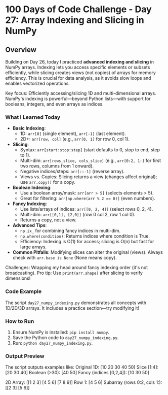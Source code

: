 # 100 Days of Code Challenge - Day 27: Array Indexing and Slicing in NumPy

## Overview
Building on Day 26, today I practiced **advanced indexing and slicing** in NumPy arrays. Indexing lets you access specific elements or subsets efficiently, while slicing creates views (not copies) of arrays for memory efficiency. This is crucial for data analysis, as it avoids slow loops and enables vectorized operations.

Key focus: Efficiently accessing/slicing 1D and multi-dimensional arrays. NumPy's indexing is powerful—beyond Python lists—with support for booleans, integers, and even arrays as indices.

### What I Learned Today
- **Basic Indexing**:
  - 1D: `arr[0]` (single element), `arr[-1]` (last element).
  - 2D+: `arr[row, col]` (e.g., `arr[0, 1]` for row 0, col 1).
- **Slicing**:
  - Syntax: `arr[start:stop:step]` (start defaults to 0, stop to end, step to 1).
  - Multi-dim: `arr[rows_slice, cols_slice]` (e.g., `arr[0:2, 1:]` for first two rows, columns from 1 onward).
  - Negative indices/steps: `arr[::-1]` (reverse array).
  - Views vs. Copies: Slicing returns a view (changes affect original); use `arr.copy()` for a copy.
- **Boolean Indexing**:
  - Use a boolean array/mask: `arr[arr > 5]` (selects elements > 5).
  - Great for filtering: `arr[np.where(arr % 2 == 0)]` (even numbers).
- **Fancy Indexing**:
  - Use lists/arrays of indices: `arr[[0, 2, 4]]` (select rows 0, 2, 4).
  - Multi-dim: `arr[[0,1], [2,0]]` (row 0 col 2, row 1 col 0).
  - Returns a copy, not a view.
- **Advanced Tips**:
  - `np.ix_` for combining fancy indices in multi-dim.
  - `np.where(condition)`: Returns indices where condition is True.
  - Efficiency: Indexing is O(1) for access; slicing is O(n) but fast for large arrays.
- **Common Pitfalls**: Modifying slices can alter the original (views). Always check with `arr.base is None` (None means copy).

Challenges: Wrapping my head around fancy indexing order (it's not broadcasting). Pro tip: Use `print(arr.shape)` after slicing to verify dimensions!

### Code Example
The script `day27_numpy_indexing.py` demonstrates all concepts with 1D/2D/3D arrays. It includes a practice section—try modifying it!

### How to Run
1. Ensure NumPy is installed: `pip install numpy`.
2. Save the Python code to `day27_numpy_indexing.py`.
3. Run: `python day27_numpy_indexing.py`.

### Output Preview
The script outputs examples like:
Original 1D: [10 20 30 40 50] Slice [1:4]: [20 30 40] Boolean (>30): [40 50] Fancy (indices [0,2,4]): [10 30 50]

2D Array: [[1 2 3] [4 5 6] [7 8 9]] Row 1: [4 5 6] Subarray (rows 0:2, cols 1:): [[2 3] [5 6]]